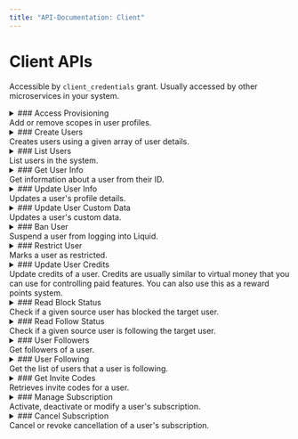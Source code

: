```yaml
---
title: "API-Documentation: Client"
---
```


# Client APIs

Accessible by `client_credentials` grant. Usually accessed by other microservices in your system.

<details>
<summary>
### Access Provisioning
<br/>
Add or remove scopes in user profiles.
</summary>

#### Authentication

Requires client authentication.

#### Scope

`client:profile:access:write`

#### Before You Start

Read more about access control [here](/Understanding-Access-Control-and-Integrating-with-Other-Microservices).

#### URL

**POST /user/client-api/access**

#### Request Body

| Parameter  | Type                      | Description                                                                                                                            | Required / Optional |
| ---------- | ------------------------- | -------------------------------------------------------------------------------------------------------------------------------------- | ------------------- |
| targets    | array                     | Array of user IDs.                                                                                                                     | Required            |
| targetType | enum(`user`, `client`)    | Type of target.                                                                                                                        | Required            |
| scope      | array                     | Array of scope names. See full list [here](https://github.com/shrihari-prakash/liquid/blob/main/src/service/scope-manager/scopes.json) | Required            |
| operation  | enum(`set`, `add`, `del`) | Specifies the type of modification.                                                                                                    | Required            |

#### Request Sample (JSON)

```json
{
  "targets": ["507f1f77bcf86cd799439011"],
  "targetType": "user",
  "scope": ["admin:profile:read", "admin:profile:write"],
  "operation": "set"
}
```

#### Response Parameters

| Parameter | Type    | Description |
| --------- | ------- | ----------- |
| ok        | integer | 0 or 1      |

#### Response Sample

```json
{
  "ok": 1
}
```

</details>

<details>
<summary>
### Create Users
<br/>
Creates users using a given array of user details.
</summary>

#### Authentication

Requires client authentication.

#### Scope

`client:profile:create:write`

#### URL

**POST /user/client-api/create**

#### Request Body

| Parameter        | Type   | Description                                                                                          | Required / Optional |
| ---------------- | ------ | ---------------------------------------------------------------------------------------------------- | ------------------- |
| username         | string | Username for the user. Contains text, numbers and \_ and at least 8 letters                          | Required            |
| firstName        | string | First name of the user.                                                                              | Required            |
| lastName         | string | Last name of the user.                                                                               | Required            |
| email            | string | Email address of the user.                                                                           | Required            |
| password         | string | Password for the user.                                                                               | Required            |
| role             | string | Role of the user. Target role be ranked less than the user calling the API or must be a super admin. | Optional            |
| phoneCountryCode | string | Valid country code.                                                                                  | Optional            |
| phone            | string | Phone number of the user.                                                                            | Optional            |

#### Request Sample (JSON)

```json
[
  {
    "username": "john_doe",
    "firstName": "John",
    "lastName": "Doe",
    "role": "user",
    "phoneCountryCode": "+00",
    "phone": "0000000000",
    "email": "user@example.com",
    "password": "$uper&ecurePassw0rd"
  }
]
```

#### Response Parameters

| Parameter     | Type    | Description              |
| ------------- | ------- | ------------------------ |
| ok            | integer | 0 or 1                   |
| insertedCount | integer | Number of users created. |

#### Response Sample

```json
{
  "ok": 1,
  "insertedCount": 1
}
```

</details>

<details>
<summary>
### List Users
<br/>
List users in the system.
</summary>

#### Authentication

Requires client authentication.

#### Scope

`client:profile:read`

#### URL

**GET /user/client-api/list**

#### Query Parameters

| Parameter | Type    | Description                                      | Required / Optional |
| --------- | ------- | ------------------------------------------------ | ------------------- |
| limit     | integer | Records per page                                 | Optional            |
| offset    | integer | `_id` field of last record in the previous page. | Optional            |

#### Response Data Parameters

| Parameter | Type  | Description     |
| --------- | ----- | --------------- |
| users     | array | Array of users. |

#### Response Sample

```json
{
  "ok": 1,
  "data": {
    "users": [
      {
        "_id": "507f1f77bcf86cd799439011",
        "firstName": "John",
        "middleName": null,
        "lastName": "Doe",
        "gender": "male",
        "username": "john_doe",
        "role": "user",
        "bio": "Grab a straw, because you suck.",
        "designation": "Software Engineer",
        "profilePictureUrl": "https://image.com/url",
        "pronouns": "he/him",
        "verified": true,
        "verifiedDate": "2023-09-09T13:45:52.505Z",
        "customLink": "https://custom.link",
        "followingCount": 250,
        "followerCount": 1058,
        "isPrivate": true,
        "isSubscribed": true,
        "subscriptionTier": "basic",
        "subscriptionExpiry": "2023-09-09T13:45:52.505Z",
        "isBanned": false,
        "isRestricted": false,
        "email": "john.doe@example.com",
        "phone": "0000000000",
        "customData": {}
      }
    ]
  }
}
```

</details>

<details>
<summary>
### Get User Info
<br/>
Get information about a user from their ID.
</summary>

#### Authentication

Requires client authentication.

#### Scope

`client:profile:read`

#### URL

**POST /user/client-api/retrieve-user-info**

#### Request Body

| Parameter | Type                                  | Description                 | Required / Optional |
| --------- | ------------------------------------- | --------------------------- | ------------------- |
| targets   | string                                | Array of user IDs or emails | Required            |
| field     | boolean (\_id, email, sanitizedEmail) |                             | Optional            |

#### Response Data Parameters

| Parameter | Type  | Description     |
| --------- | ----- | --------------- |
| users     | array | Array of users. |

#### Response Sample

```json
{
  "ok": 1,
  "data": {
    "users": [
      {
        "_id": "507f1f77bcf86cd799439011",
        "firstName": "John",
        "middleName": null,
        "lastName": "Doe",
        "gender": "male",
        "username": "john_doe",
        "role": "user",
        "bio": "Grab a straw, because you suck.",
        "designation": "Software Engineer",
        "profilePictureUrl": "https://image.com/url",
        "pronouns": "he/him",
        "verified": true,
        "verifiedDate": "2023-09-09T13:45:52.505Z",
        "customLink": "https://custom.link",
        "followingCount": 250,
        "followerCount": 1058,
        "isPrivate": true,
        "isSubscribed": true,
        "subscriptionTier": "basic",
        "subscriptionExpiry": "2023-09-09T13:45:52.505Z",
        "isBanned": false,
        "isRestricted": false,
        "email": "john.doe@example.com",
        "phone": "0000000000",
        "customData": {}
      }
    ]
  }
}
```

</details>

<details>
<summary>
### Update User Info
<br/>
Updates a user's profile details.
</summary>

#### Authentication

Requires delegated authentication.

#### Scope

- `client:profile:write`
- `client:profile:sensitive:extreme:write`
- `client:profile:sensitive:high:write`
- `client:profile:sensitive:medium:write`
- `client:profile:sensitive:low:write`

#### Before You Start

Read about editing users [here](/fields-and-attributes/All-Fields#updating-fields)

#### URL

**PATCH /user/client-api/update**

#### Request Body

| Parameter        | Type   | Description                                                                 | Required / Optional |
| ---------------- | ------ | --------------------------------------------------------------------------- | ------------------- |
| target           | string | `_id` of the user.                                                          | Optional            |
| username         | string | Username for the user. Contains text, numbers and \_ and at least 8 letters | Optional            |
| firstName        | string | First name of the user.                                                     | Optional            |
| lastName         | string | Last name of the user.                                                      | Optional            |
| email            | string | Email address of the user.                                                  | Optional            |
| password         | string | Password for the user.                                                      | Optional            |
| role             | string | Role of the user.                                                           | Optional            |
| phoneCountryCode | string | Valid country code.                                                         | Optional            |
| phone            | string | Phone number of the user.                                                   | Optional            |

#### Request Sample (JSON)

```json
[
  {
    "username": "john_doe",
    "firstName": "John",
    "lastName": "Doe",
    "role": "user",
    "phoneCountryCode": "+00",
    "phone": "0000000000",
    "email": "user@example.com",
    "password": "$uper&ecurePassw0rd"
  }
]
```

#### Response Parameters

| Parameter | Type    | Description |
| --------- | ------- | ----------- |
| ok        | integer | 0 or 1      |

#### Response Sample

```json
{
  "ok": 1
}
```

</details>

<details>
<summary>
### Update User Custom Data
<br/>
Updates a user's custom data.
</summary>

#### Authentication

Requires delegated authentication.

#### Scope

`client:profile:custom-data:write`

#### Before You Start

Read about custom data [here](/fields-and-attributes/Custom-Data)

#### URL

**PUT /user/admin-api/custom-data**

#### Request Body

| Parameter  | Type   | Description        | Required / Optional |
| ---------- | ------ | ------------------ | ------------------- |
| target     | string | `_id` of the user. | Required            |
| customData | object | JSON data object   | Required            |

#### Request Sample (JSON)

```json
{
  "target": "507f1f77bcf86cd799439011",
  "customData": {
    "themePreference": "dark",
    "nestedKey": {
      "integer": 1
    }
  }
}
```

#### Response Parameters

| Parameter | Type    | Description |
| --------- | ------- | ----------- |
| ok        | integer | 0 or 1      |

#### Response Sample

```json
{
  "ok": 1
}
```

</details>

<details>
<summary>
### Ban User
<br/>
Suspend a user from logging into Liquid.
</summary>

#### Authentication

Requires client authentication.

#### Scope

`client:profile:ban:write`

#### URL

**POST /user/client-api/ban**

#### Response Data Parameters

| Parameter | Type    | Description                                 |
| --------- | ------- | ------------------------------------------- |
| target    | array   | `_id` of the user to be banned or unbanned. |
| state     | boolean | Ban status.                                 |

#### Request Sample

```json
{
  "target": "507f1f77bcf86cd799439011",
  "state": true
}
```

#### Response Sample

```json
{
  "ok": 1
}
```

</details>

<details>
<summary>
### Restrict User
<br/>
Marks a user as restricted.
</summary>

#### Authentication

Requires client authentication.

#### Scope

`client:profile:restrict:write`

#### URL

**POST /user/client-api/restrict**

#### Response Data Parameters

| Parameter | Type    | Description                                         |
| --------- | ------- | --------------------------------------------------- |
| target    | array   | `_id` of the user to be restricted or unrestricted. |
| state     | boolean | Ban status.                                         |

#### Request Sample

```json
{
  "target": "507f1f77bcf86cd799439011",
  "state": true
}
```

#### Response Sample

```json
{
  "ok": 1
}
```

</details>

<details>
<summary>
### Update User Credits
<br/>
Update credits of a user. Credits are usually similar to virtual money that you can use for controlling paid features. You can also use this as a reward points system.
</summary>

#### Authentication

Requires client authentication.

#### Scope

`client:profile:credits:write`

#### Special Instructions

- Adjust the number of credits that a user has while signing up using the option `user.account-creation.initial-credit-count`.

#### URL

**POST /user/client-api/credits**

#### Response Data Parameters

| Parameter | Type                                  | Description                                     |
| --------- | ------------------------------------- | ----------------------------------------------- |
| target    | array                                 | `_id` of the user to be verified or unverified. |
| type      | enum(`increment`, `decrement`, `set`) | Operation to be performed on the credit value.  |

#### Request Sample

```json
{
  "target": "6291396efe7079829e49b723",
  "operation": "increment",
  "value": 50
}
```

#### Response Sample

```json
{
  "ok": 1
}
```

</details>

<details>
<summary>
### Read Block Status
<br/>
Check if a given source user has blocked the target user.
</summary>

#### Authentication

Requires client authentication.

#### Scope

`client:social:block:read`

#### URL

**GET /user/client-api/block-status**

#### Query Parameters

| Parameter | Type   | Description               |
| --------- | ------ | ------------------------- |
| source    | string | `_id` of the source user. |
| target    | string | `_id` of the target user. |

#### Response Data Parameters

| Parameter | Type    | Description                                           |
| --------- | ------- | ----------------------------------------------------- |
| blocked   | boolean | Specifies if the source user blocked the target user. |

#### Response Sample

```json
{
  "data": {
    "blocked": true
  }
}
```

</details>

<details>
<summary>
### Read Follow Status
<br/>
Check if a given source user is following the target user.
</summary>

#### Authentication

Requires client authentication.

#### Scope

`client:social:follow:read`

#### URL

**GET /user/client-api/follow-status**

#### Query Parameters

| Parameter | Type   | Description               |
| --------- | ------ | ------------------------- |
| source    | string | `_id` of the source user. |
| target    | string | `_id` of the target user. |

#### Response Data Parameters

| Parameter | Type    | Description                                                |
| --------- | ------- | ---------------------------------------------------------- |
| following | boolean | Specifies if the source user is following the target user. |

#### Response Sample

```json
{
  "data": {
    "following": true
  }
}
```

</details>

<details>
<summary>
### User Followers
<br/>
Get followers of a user.
</summary>

#### Authentication

Requires client authentication.

#### Scope

`client:social:follow:read`

#### URL

**GET /user/client-api/followers**

#### Query Parameters

| Parameter | Type    | Description                                      | Required / Optional |
| --------- | ------- | ------------------------------------------------ | ------------------- |
| target    | integer | `_id` of the user.                               | Optional            |
| limit     | integer | Records per page.                                | Optional            |
| offset    | integer | `_id` field of last record in the previous page. | Optional            |

#### Response Data Parameters

| Parameter | Type  | Description                |
| --------- | ----- | -------------------------- |
| records   | array | Array of follower records. |

#### Response Sample

```json
{
  "ok": 1,
  "data": {
    "records": [
      {
        "_id": "507f191e810c19729de860ea",
        "approved": true,
        "source": {
          "_id": "507f1f77bcf86cd799439011",
          "firstName": "Rick",
          "middleName": null,
          "lastName": "Asthley",
          "gender": "male",
          "username": "rick_asthley",
          "role": "user",
          "bio": "Grab a straw, because you suck.",
          "designation": "Software Engineer",
          "profilePictureUrl": "https://image.com/url",
          "pronouns": "he/him",
          "verified": true,
          "verifiedDate": "2023-09-09T13:45:52.505Z",
          "customLink": "https://custom.link",
          "followingCount": 250,
          "followerCount": 1058,
          "isPrivate": true,
          "isSubscribed": true,
          "subscriptionTier": "basic",
          "subscriptionExpiry": "2023-09-09T13:45:52.505Z",
          "isBanned": false,
          "isRestricted": false,
          "email": "rick_asthley@example.com",
          "phone": "0000000000"
        }
      }
    ]
  }
}
```

</details>

<details>
<summary>
### User Following
<br/>
Get the list of users that a user is following.
</summary>

#### Authentication

Requires client authentication.

#### Scope

`client:social:follow:read`

#### URL

**GET /user/client-api/following**

#### Query Parameters

| Parameter | Type    | Description                                      | Required / Optional |
| --------- | ------- | ------------------------------------------------ | ------------------- |
| target    | integer | `_id` of the user.                               | Optional            |
| limit     | integer | Records per page.                                | Optional            |
| offset    | integer | `_id` field of last record in the previous page. | Optional            |

#### Response Data Parameters

| Parameter | Type  | Description     |
| --------- | ----- | --------------- |
| records   | array | Array of users. |

#### Response Sample

```json
{
  "ok": 1,
  "data": {
    "records": [
      {
        "_id": "507f191e810c19729de860ea",
        "approved": true,
        "target": {
          "_id": "507f1f77bcf86cd799439011",
          "firstName": "Rick",
          "middleName": null,
          "lastName": "Asthley",
          "gender": "male",
          "username": "rick_asthley",
          "role": "user",
          "bio": "Grab a straw, because you suck.",
          "designation": "Software Engineer",
          "profilePictureUrl": "https://image.com/url",
          "pronouns": "he/him",
          "verified": true,
          "verifiedDate": "2023-09-09T13:45:52.505Z",
          "customLink": "https://custom.link",
          "followingCount": 250,
          "followerCount": 1058,
          "isPrivate": true,
          "isSubscribed": true,
          "subscriptionTier": "basic",
          "subscriptionExpiry": "2023-09-09T13:45:52.505Z",
          "isBanned": false,
          "isRestricted": false,
          "email": "rick_asthley@example.com",
          "phone": "0000000000"
        }
      }
    ]
  }
}
```

</details>

<details>
<summary>
### Get Invite Codes
<br/>
Retrieves invite codes for a user.
</summary>

#### Authentication

Requires a client authentication

#### Scope

`client:social:invite-code:read`

#### URL

**GET /user/client-api/invite-codes**

#### Before You Start

Read more about the Invite-Only system [here](/features/Invite-Only-Mode).

#### Request Parameters

| Parameter | Type  | Description                                                                                          |
| --------- | ----- | ---------------------------------------------------------------------------------------------------- |
| target    | array | Array of invite codes. Absence of `targetId` parameter in objects means the invite code is not used. |

#### Response Sample

```json
{
  "ok": 1,
  "data": {
    "inviteCodes": [
      {
        "code": "GU-2526-1687389089010",
        "createdAt": "2023-06-21T16:31:29.012Z",
        "updatedAt": "2023-09-06T15:07:42.794Z",
        "targetId": "64f895bec011931326757de6"
      },
      {
        "code": "IE-2949-1687895089010",
        "createdAt": "2023-06-21T16:31:29.012Z",
        "updatedAt": "2023-06-21T16:31:29.012Z"
      },
      {
        "code": "RN-9486-1687365089009",
        "createdAt": "2023-06-21T16:31:29.012Z",
        "updatedAt": "2023-06-22T16:48:48.622Z"
      },
      {
        "code": "AX-4751-1687286989010",
        "createdAt": "2023-06-21T16:31:29.012Z",
        "updatedAt": "2023-06-21T16:31:29.012Z"
      },
      {
        "code": "PJ-5631-1689673089010",
        "createdAt": "2023-06-21T16:31:29.012Z",
        "updatedAt": "2023-06-21T16:31:29.012Z"
      }
    ]
  }
}
```

</details>

<details>
<summary>
### Manage Subscription
<br/>
Activate, deactivate or modify a user's subscription.
</summary>

#### Authentication

Requires client authentication.

#### Scope

`client:profile:subscriptions:write`

#### URL

**POST /user/client-api/subscription**

#### Request Body

| Parameter              | Type              | Description                                | Required / Optional    |
| ---------------------- | ----------------- | ------------------------------------------ | ---------------------- |
| target                 | string            | User ID of the target user                 | Required               |
| state                  | boolean           | Whether the subscription is active         | Required               |
| expiry                 | string (ISO date) | Expiration date for the subscription       | Required if state=true |
| tier                   | string            | The subscription tier (from configuration) | Optional               |
| subscriptionIdentifier | string or number  | External identifier for the subscription   | Optional               |

#### Request Sample

```json
{
  "target": "507f1f77bcf86cd799439011",
  "state": true,
  "expiry": "2026-07-28T00:00:00.000Z",
  "tier": "premium",
  "subscriptionIdentifier": "subscription_12345"
}
```

#### Response Sample

```json
{
  "ok": 1
}
```

</details>

<details>
<summary>
### Cancel Subscription
<br/>
Cancel or revoke cancellation of a user's subscription.
</summary>

#### Authentication

Requires client authentication.

#### Scope

`client:profile:subscriptions:write`

#### URL

**POST /user/client-api/subscription-cancel**

#### Request Body

| Parameter | Type    | Description                           | Required / Optional |
| --------- | ------- | ------------------------------------- | ------------------- |
| target    | string  | User ID of the target user            | Required            |
| cancelled | boolean | Whether the subscription is cancelled | Required            |

#### Request Sample

```json
{
  "target": "507f1f77bcf86cd799439011",
  "cancelled": true
}
```

#### Response Sample

```json
{
  "ok": 1
}
```

</details>
